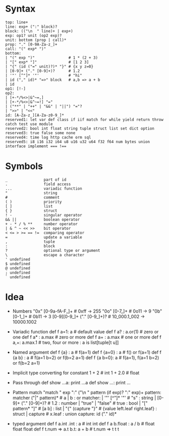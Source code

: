 # Syntax
```
top: line+
line: exp+ (":" block)?
block: (("\n  " line)+ | exp+)
exp: op1? unit (op2 exp)?
unit: bottom (prop | call)*
prop: "." [0-9A-Za-z_]+
call: "(" exp* ")"
bottom:
| "(" exp ")"               # 1 * (2 + 3)
| "[" exp* "]"              # [1 2 3]
| "{" (id ("=" unit)?)* "}" # {x y z=0}
| [0-9]+ ("." [0-9]+)?      # 1.2
| '"' [^"]* '"'             # "hi"
| id ("," id)* "=>" block   # a,b => a + b
| id
op1: [!-]
op2:
| [+-*/%<>|&^~=,]
| [+-*/%<>|&^~=!] "="
| ("**" | "++" | "&&" | "||") "="?
| ">>" | "<<"
id: [A-Za-z_][A-Za-z0-9_]*
reserved1: let var def class if iif match for while yield return throw catch test use module
reserved2: bool int float string tuple struct list set dict option
reserved3: true false some none
reserved4: time log http cache orm sql
reserved5: i8 i16 i32 i64 u8 u16 u32 u64 f32 f64 num bytes union interface implement === !==
```



# Symbols
```
_                part of id
.                field access
...              variadic function
"                string
#                comment
( )              priority
[ ]              list
{ }              struct
! -              singular operator
&& ||            boolean operator
+ - * / % **     number operator
| & ^ ~ << >>    bit operator
< <= > >= == !=  comparing operator
=                update a variable
,                tuple
:                block
?                optional type or argument
\                escape a character
' undefined
$ undefined
@ undefined
; undefined
` undefined
```



# Idea
- Numbers
  "0x" [0-9a-fA-F_]+          # 0xff           -> 255
  "0o" [0-7_]+                # 0o11           -> 9
  "0b" [0-1_]+                # 0b11           -> 3
  [0-9][0-9_]+ ("." [0-9_]+)? # 10_000.1_002   -> 10000.1002

- Variadic function
  def f a=1: a         # default value
  def f a? : a.or(1)   # zero or one
  def f a* : a.max     # zero or more
  def f a+ : a.max     # one or more
  def f a,+: a.max.1   # two, four or more : a is list[tuple[t u]]

- Named argument
  def f {a}    : a     # f(a=1)
  def f {a=0}  : a     # f() or f(a=1)
  def f {a b}  : a     # f(a=1 b=2) or f(b=2 a=1)
  def f {a b=0}: a     # f(a=1), f(a=1 b=2) or f(b=2 a=1)

- Implicit type converting for constant
  1 + 2   # int
  1 + 2.0 # float

- Pass through
  def show ...a: print ...a
  def show ...: print ...

- Pattern match
  "match " exp ":" ("\n  " pattern (if exp)? ":" exp)+
  pattern: matcher ("|" pattern)*         # a | b   : or
  matcher:
  | '"' [^"]* '"'         # "s"                          : string
  | [0-9]+ ("." [0-9]+)?  # 1.2                          : number
  | "true" | "false"      # true                         : bool
  | "[" pattern* "]"      # [a b]                        : list
  | "{" (capture "}"      # {value left.leaf right.leaf} : struct
  | capture               # x.leaf                       : union
  capture: id ("." id)*

- typed argument
  def f a.int .int      : a     # int int
  def f a b.float       : a / b # float float float
  def f t.num => a.t b.t: a + b # t.num => t t t

